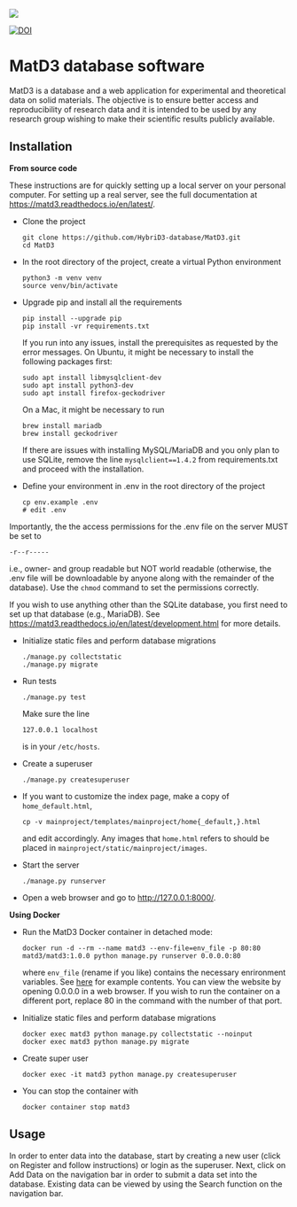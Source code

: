 ![](https://github.com/hybrid3-database/matd3/workflows/main/badge.svg)

[![DOI](https://joss.theoj.org/papers/10.21105/joss.01945/status.svg)](https://doi.org/10.21105/joss.01945)

MatD3 database software
=======================

MatD3 is a database and a web application for experimental and theoretical data on solid materials. The objective is to ensure better access and reproducibility of research data and it is intended to be used by any research group wishing to make their scientific results publicly available.

Installation
------------

**From source code**

These instructions are for quickly setting up a local server on your personal computer. For setting up a real server, see the full documentation at https://matd3.readthedocs.io/en/latest/.

* Clone the project

  ```
  git clone https://github.com/HybriD3-database/MatD3.git
  cd MatD3
  ```

* In the root directory of the project, create a virtual Python environment

   ```
   python3 -m venv venv
   source venv/bin/activate
   ```

* Upgrade pip and install all the requirements

   ```
   pip install --upgrade pip
   pip install -vr requirements.txt
   ```

   If you run into any issues, install the prerequisites as requested by the error messages. On Ubuntu, it might be necessary to install the following packages first:

   ```
   sudo apt install libmysqlclient-dev
   sudo apt install python3-dev
   sudo apt install firefox-geckodriver
   ```

   On a Mac, it might be necessary to run

   ```
   brew install mariadb
   brew install geckodriver
   ```

   If there are issues with installing MySQL/MariaDB and you only plan to use SQLite, remove the line `mysqlclient==1.4.2` from requirements.txt and proceed with the installation.

* Define your environment in .env in the root directory of the project

  ```
  cp env.example .env
  # edit .env
  ```

Importantly, the the access permissions for the .env file on the server MUST be set to 

```
-r--r-----
```

i.e., owner- and group readable but NOT world readable (otherwise, the .env file will be downloadable by anyone along with the remainder of the database). Use the `chmod` command to set the permissions correctly.

  If you wish to use anything other than the SQLite database, you first need to set up that database (e.g., MariaDB). See https://matd3.readthedocs.io/en/latest/development.html for more details.

* Initialize static files and perform database migrations

  ```
  ./manage.py collectstatic
  ./manage.py migrate
  ```

* Run tests

  ```
  ./manage.py test
  ```

  Make sure the line

  ```
  127.0.0.1 localhost
  ```

  is in your `/etc/hosts`.

* Create a superuser

  ```
  ./manage.py createsuperuser
  ```

* If you want to customize the index page, make a copy of `home_default.html`,

  ```
  cp -v mainproject/templates/mainproject/home{_default,}.html
  ```

  and edit accordingly. Any images that `home.html` refers to should be placed in `mainproject/static/mainproject/images`.

* Start the server

  ```
  ./manage.py runserver
  ```

* Open a web browser and go to http://127.0.0.1:8000/.

**Using Docker**

* Run the MatD3 Docker container in detached mode:

  ```
  docker run -d --rm --name matd3 --env-file=env_file -p 80:80 matd3/matd3:1.0.0 python manage.py runserver 0.0.0.0:80
  ```

  where `env_file` (rename if you like) contains the necessary enrironment variables. See [here](https://github.com/HybriD3-database/MatD3/blob/master/env.example) for example contents. You can view the website by opening 0.0.0.0 in a web browser. If you wish to run the container on a different port, replace 80 in the command with the number of that port.

* Initialize static files and perform database migrations

  ```
  docker exec matd3 python manage.py collectstatic --noinput
  docker exec matd3 python manage.py migrate
  ```

* Create super user

  ```
  docker exec -it matd3 python manage.py createsuperuser
  ```

* You can stop the container with

  ```
  docker container stop matd3
  ```

Usage
-----

In order to enter data into the database, start by creating a new user (click on Register and follow instructions) or login as the superuser. Next, click on Add Data on the navigation bar in order to submit a data set into the database. Existing data can be viewed by using the Search function on the navigation bar.
